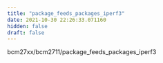 ```yaml
---
title: "package_feeds_packages_iperf3"
date: 2021-10-30 22:26:33.071160
hidden: false
draft: false
---
```


bcm27xx/bcm2711/package_feeds_packages_iperf3


